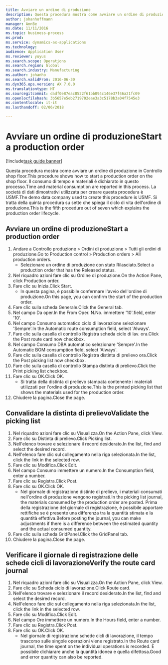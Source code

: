 ```yaml
---
title: Avviare un ordine di produzione
description: Questa procedura mostra come avviare un ordine di produzione in Controllo shop floor.
author: johanhoffmann
manager: AnnBe
ms.date: 11/11/2016
ms.topic: business-process
ms.prod: 
ms.service: dynamics-ax-applications
ms.technology: 
audience: Application User
ms.reviewer: yuyus
ms.search.scope: Operations
ms.search.region: Global
ms.search.industry: Manufacturing
ms.author: johanho
ms.search.validFrom: 2016-06-30
ms.dyn365.ops.version: AX 7.0.0
ms.translationtype: HT
ms.sourcegitcommit: dadf0e87eac8522f61bb094c146e37f46a21fc09
ms.openlocfilehash: 3b5657e5eb2719702eae3a3c5178b3a04f7545e3
ms.contentlocale: it-it
ms.lasthandoff: 02/06/2018

---
```

# <a name="start-a-production-order"></a><span data-ttu-id="c9f4d-103">Avviare un ordine di produzione</span><span class="sxs-lookup"><span data-stu-id="c9f4d-103">Start a production order</span></span>

[!include[task guide banner](../../includes/task-guide-banner.md)]

<span data-ttu-id="c9f4d-104">Questa procedura mostra come avviare un ordine di produzione in Controllo shop floor.</span><span class="sxs-lookup"><span data-stu-id="c9f4d-104">This procedure shows how to start a production order on the shop floor.</span></span> <span data-ttu-id="c9f4d-105">Il consumo di tempo e materiali è dichiarato in questo processo.</span><span class="sxs-lookup"><span data-stu-id="c9f4d-105">Time and material consumption are reported in this process.</span></span> <span data-ttu-id="c9f4d-106">La società di dati dimostrativi utilizzata per creare questa procedura è USMF.</span><span class="sxs-lookup"><span data-stu-id="c9f4d-106">The demo data company used to create this procedure is USMF.</span></span> <span data-ttu-id="c9f4d-107">Si tratta della quinta procedura su sette che spiega il ciclo di vita dell'ordine di produzione.</span><span class="sxs-lookup"><span data-stu-id="c9f4d-107">This is the fifth procedure out of seven which explains the production order lifecycle.</span></span>


## <a name="start-a-production-order"></a><span data-ttu-id="c9f4d-108">Avviare un ordine di produzione</span><span class="sxs-lookup"><span data-stu-id="c9f4d-108">Start a production order</span></span>
1. <span data-ttu-id="c9f4d-109">Andare a Controllo produzione > Ordini di produzione > Tutti gli ordini di produzione.</span><span class="sxs-lookup"><span data-stu-id="c9f4d-109">Go to Production control > Production orders > All production orders.</span></span>
    * <span data-ttu-id="c9f4d-110">Selezionare un ordine di produzione con stato Rilasciato.</span><span class="sxs-lookup"><span data-stu-id="c9f4d-110">Select a production order that has the Released status.</span></span>  
2. <span data-ttu-id="c9f4d-111">Nel riquadro azioni fare clic su Ordine di produzione.</span><span class="sxs-lookup"><span data-stu-id="c9f4d-111">On the Action Pane, click Production order.</span></span>
3. <span data-ttu-id="c9f4d-112">Fare clic su Inizia.</span><span class="sxs-lookup"><span data-stu-id="c9f4d-112">Click Start.</span></span>
    * <span data-ttu-id="c9f4d-113">In questa pagina, è possibile confermare l'avvio dell'ordine di produzione.</span><span class="sxs-lookup"><span data-stu-id="c9f4d-113">On this page, you can confirm the start of the production order.</span></span>  
4. <span data-ttu-id="c9f4d-114">Fare clic sulla scheda Generale.</span><span class="sxs-lookup"><span data-stu-id="c9f4d-114">Click the General tab.</span></span>
5. <span data-ttu-id="c9f4d-115">Nel campo Da oper.</span><span class="sxs-lookup"><span data-stu-id="c9f4d-115">In the From Oper.</span></span> <span data-ttu-id="c9f4d-116">N.</span><span class="sxs-lookup"><span data-stu-id="c9f4d-116">No.</span></span> <span data-ttu-id="c9f4d-117">immettere '10'.</span><span class="sxs-lookup"><span data-stu-id="c9f4d-117">field, enter '10'.</span></span>
6. <span data-ttu-id="c9f4d-118">Nel campo Consumo automatico ciclo di lavorazione selezionare 'Sempre'.</span><span class="sxs-lookup"><span data-stu-id="c9f4d-118">In the Automatic route consumption field, select 'Always'.</span></span>
7. <span data-ttu-id="c9f4d-119">Fare clic sulla casella di controllo Registra scheda ciclo di lav. ora.</span><span class="sxs-lookup"><span data-stu-id="c9f4d-119">Click the Post route card now checkbox.</span></span>
8. <span data-ttu-id="c9f4d-120">Nel campo Consumo DBA automatico selezionare 'Sempre'.</span><span class="sxs-lookup"><span data-stu-id="c9f4d-120">In the Automatic BOM consumption field, select 'Always'.</span></span>
9. <span data-ttu-id="c9f4d-121">Fare clic sulla casella di controllo Registra distinta di prelievo ora.</span><span class="sxs-lookup"><span data-stu-id="c9f4d-121">Click the Post picking list now checkbox.</span></span>
10. <span data-ttu-id="c9f4d-122">Fare clic sulla casella di controllo Stampa distinta di prelievo.</span><span class="sxs-lookup"><span data-stu-id="c9f4d-122">Click the Print picking list checkbox.</span></span>
11. <span data-ttu-id="c9f4d-123">Fare clic su OK.</span><span class="sxs-lookup"><span data-stu-id="c9f4d-123">Click OK.</span></span>
    * <span data-ttu-id="c9f4d-124">Si tratta della distinta di prelievo stampata contenente i materiali utilizzati per l'ordine di produzione.</span><span class="sxs-lookup"><span data-stu-id="c9f4d-124">This is the printed picking list that shows the materials used for the production order.</span></span>  
12. <span data-ttu-id="c9f4d-125">Chiudere la pagina.</span><span class="sxs-lookup"><span data-stu-id="c9f4d-125">Close the page.</span></span>

## <a name="validate-the-picking-list"></a><span data-ttu-id="c9f4d-126">Convalidare la distinta di prelievo</span><span class="sxs-lookup"><span data-stu-id="c9f4d-126">Validate the picking list</span></span>
1. <span data-ttu-id="c9f4d-127">Nel riquadro azioni fare clic su Visualizza.</span><span class="sxs-lookup"><span data-stu-id="c9f4d-127">On the Action Pane, click View.</span></span>
2. <span data-ttu-id="c9f4d-128">Fare clic su Distinta di prelievo.</span><span class="sxs-lookup"><span data-stu-id="c9f4d-128">Click Picking list.</span></span>
3. <span data-ttu-id="c9f4d-129">Nell'elenco trovare e selezionare il record desiderato.</span><span class="sxs-lookup"><span data-stu-id="c9f4d-129">In the list, find and select the desired record.</span></span>
4. <span data-ttu-id="c9f4d-130">Nell'elenco fare clic sul collegamento nella riga selezionata.</span><span class="sxs-lookup"><span data-stu-id="c9f4d-130">In the list, click the link in the selected row.</span></span>
5. <span data-ttu-id="c9f4d-131">Fare clic su Modifica.</span><span class="sxs-lookup"><span data-stu-id="c9f4d-131">Click Edit.</span></span>
6. <span data-ttu-id="c9f4d-132">Nel campo Consumo immettere un numero.</span><span class="sxs-lookup"><span data-stu-id="c9f4d-132">In the Consumption field, enter a number.</span></span>
7. <span data-ttu-id="c9f4d-133">Fare clic su Registra.</span><span class="sxs-lookup"><span data-stu-id="c9f4d-133">Click Post.</span></span>
8. <span data-ttu-id="c9f4d-134">Fare clic su OK.</span><span class="sxs-lookup"><span data-stu-id="c9f4d-134">Click OK.</span></span>
    * <span data-ttu-id="c9f4d-135">Nel giornale di registrazione distinte di prelievo, i materiali consumati nell'ordine di produzione vengono registrati.</span><span class="sxs-lookup"><span data-stu-id="c9f4d-135">In the picking list journal, the materials consumed by the production order are posted.</span></span> <span data-ttu-id="c9f4d-136">Prima della registrazione del giornale di registrazione, è possibile apportare rettifiche se è presente una differenza tra la quantità stimata e la quantità effettiva.</span><span class="sxs-lookup"><span data-stu-id="c9f4d-136">Before posting the journal, you can make adjustments if there is a difference between the estimated quantity and the actual consumed quantity.</span></span>  
9. <span data-ttu-id="c9f4d-137">Fare clic sulla scheda GridPanel.</span><span class="sxs-lookup"><span data-stu-id="c9f4d-137">Click the GridPanel tab.</span></span>
10. <span data-ttu-id="c9f4d-138">Chiudere la pagina.</span><span class="sxs-lookup"><span data-stu-id="c9f4d-138">Close the page.</span></span>

## <a name="verify-the-route-card-journal"></a><span data-ttu-id="c9f4d-139">Verificare il giornale di registrazione delle schede cicli di lavorazione</span><span class="sxs-lookup"><span data-stu-id="c9f4d-139">Verify the route card journal</span></span>
1. <span data-ttu-id="c9f4d-140">Nel riquadro azioni fare clic su Visualizza.</span><span class="sxs-lookup"><span data-stu-id="c9f4d-140">On the Action Pane, click View.</span></span>
2. <span data-ttu-id="c9f4d-141">Fare clic su Scheda ciclo di lavorazione.</span><span class="sxs-lookup"><span data-stu-id="c9f4d-141">Click Route card.</span></span>
3. <span data-ttu-id="c9f4d-142">Nell'elenco trovare e selezionare il record desiderato.</span><span class="sxs-lookup"><span data-stu-id="c9f4d-142">In the list, find and select the desired record.</span></span>
4. <span data-ttu-id="c9f4d-143">Nell'elenco fare clic sul collegamento nella riga selezionata.</span><span class="sxs-lookup"><span data-stu-id="c9f4d-143">In the list, click the link in the selected row.</span></span>
5. <span data-ttu-id="c9f4d-144">Fare clic su Modifica.</span><span class="sxs-lookup"><span data-stu-id="c9f4d-144">Click Edit.</span></span>
6. <span data-ttu-id="c9f4d-145">Nel campo Ore immettere un numero.</span><span class="sxs-lookup"><span data-stu-id="c9f4d-145">In the Hours field, enter a number.</span></span>
7. <span data-ttu-id="c9f4d-146">Fare clic su Registra.</span><span class="sxs-lookup"><span data-stu-id="c9f4d-146">Click Post.</span></span>
8. <span data-ttu-id="c9f4d-147">Fare clic su OK.</span><span class="sxs-lookup"><span data-stu-id="c9f4d-147">Click OK.</span></span>
    * <span data-ttu-id="c9f4d-148">Nel giornale di registrazione schede cicli di lavorazione, il tempo trascorso sulle singole operazioni viene registrato.</span><span class="sxs-lookup"><span data-stu-id="c9f4d-148">In the Route card journal, the time spent on the individual operations is recorded.</span></span> <span data-ttu-id="c9f4d-149">È possibile dichiarare anche la quantità idonea e quella difettosa.</span><span class="sxs-lookup"><span data-stu-id="c9f4d-149">Good and error quantity can also be reported.</span></span>  

